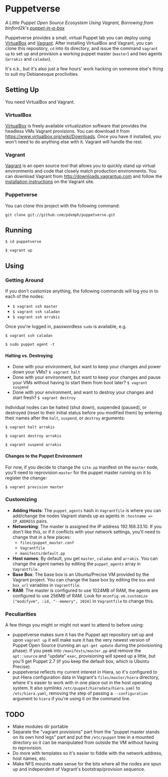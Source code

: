 # Puppetverse

_A Little Puppet Open Source Ecosystem Using Vagrant, Borrowing from binford2k's [puppet-in-a-box](https://github.com/binford2k/puppet-in-a-box)_

Puppetverse provides a small, virtual Puppet lab you can deploy using [VirtualBox][] and [Vagrant][]. After installing VirtualBox and Vagrant, you can clone this repository, `cd` into its directory, and issue the command `vagrant up` to set up and provision a working puppet master (`master`) and two agents (`arrakis` and `caladan`).

It's o.k., but it's also just a few hours' work hacking on someone else's thing to suit my Debianesque proclivities.

## Setting Up

You need VirtualBox and Vagrant.

### VirtualBox

[VirtualBox][] is freely available virtualization software that provides the headless VMs Vagrant provisions. You can download it from <https://www.virtualbox.org/wiki/Downloads>. Once you have it installed, you won't need to do anything else with it. Vagrant will handle the rest.

### Vagrant

[Vagrant][] is an open source tool that allows you to quickly stand up virtual environments and code that closely match production environments. You can download Vagrant from <http://downloads.vagrantup.com> and follow the [installation instructions][] on the Vagrant site.

### Puppetverse

You can clone this project with the following command:

`git clone git://github.com/pdxmph/puppetverse.git`

## Running

`$ cd puppetverse`

`$ vagrant up`

## Using

### Getting Around

If you don't customize anything, the following commands will log you in to each of the nodes:

- `$ vagrant ssh master`
- `$ vagrant ssh caladan`
- `$ vagrant ssh arrakis`

Once you're logged in, passwordless `sudo` is available, e.g.

`$ vagrant ssh caladan`

`$ sudo puppet agent -t`

#### Halting vs. Destroying

- Done with your environment, but want to keep your changes and power down your VMs? `$ vagrant halt`
- Done with your environment, but want to keep your changes and pause your VMs without having to start them from boot later? `$ vagrant suspend`
- Done with your environment, and want to destroy your changes and start fresh? `$ vagrant destroy`

Individual nodes can be halted (shut down), suspended (paused), or destroyed (reset to their initial status before you modified them) by entering their names after the `halt`, `suspend`, or `destroy` arguments:

`$ vagrant halt arrakis`

`$ vagrant destroy arrakis`

`$ vagrant suspend arrakis`

#### Changes to the Puppet Environment

For now, if you decide to change the `site.pp` manifest on the `master` node, you'll need to reprovision `master` for the puppet master running on it to register the change:

`$ vagrant provision master`

### Customizing

- __Adding Hosts__: The `puppet_agents` hash in `Vagrantfile` is where you can add/change the nodes Vagrant stands up as agents in `:hostname => IP_ADDRESS` pairs.
- __Networking__: The master is assigned the IP address 192.168.33.10. If you don't like this, or if it conflicts with your network settings, you'll need to change that in a few places:
  - `files/puppet_master.conf`
  - `Vagrantfile`
  - `manifests/default.pp`
- __Host names__: By default, you get `master`, `caladan` and `arrakis`. You can change the agent names by editing the `puppet_agents` array in `Vagrantfile`.
- __Base Box__: The base box is an Ubuntu/Precise VM provided by the Vagrant project. You can change the base box by editing the `box` and `box_url` variables in `Vagrantfile`.
- __RAM__: The master is configured to use 1024MB of RAM, the agents are configured to use 256MB of RAM. Look for `mconfig.vm.customize ["modifyvm", :id, "--memory", 1024]` in `Vagrantfile` to change this.

### Peculiarities

A few things you might or might not want to attend to before using:

- puppetverse makes sure it has the Puppet apt repository set up and upon `vagrant up` it will make sure it has the very newest version of Puppet Open Source (running an `apt-get update` during the provisioning phase). If you peek into `/manifests/master.pp` and remove the `apt::source` and "update" `exec`, provisioning will speed up a little, but you'll get Puppet 2.7 (if you keep the default box, which is Ubuntu Precise).
- puppetverse reflects my current interest in Hiera, so it's configured to put Hiera configuration data in Vagrant's `files/master/hiera` directory, where it's easier to work with in one place out in the host operating system.  It also symlinks  `/etc/puppet/hieradata/hiera.yaml` to `/etc/hiera.yaml`, removing the step of passing a `--configuration` argument to `hiera` if you're using it on the command line.

## TODO

- Make modules dir portable
- Separate the "vagrant provisions" part from the "puppet master stands on its own hind legs" part and put the `/etc/puppet` tree in a mounted directory so it can be manipulated from outside the VM without having to reprovision.
- Do more with templates so it's easier to fiddle with the network address, host names, etc.
- Make NFS mounts make sense for the bits where all the nodes are spun up and independent of Vagrant's bootstrap/provision sequence.

[VirtualBox]: http://virtualbox.com
[Vagrant]: http://vagrantup.com
[installation instructions]: http://docs.vagrantup.com/v1/docs/getting-started/index.html
